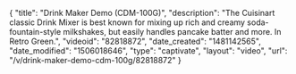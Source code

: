 {
    "title": "Drink Maker Demo (CDM-100G)",
    "description": "The Cuisinart classic Drink Mixer is best known for mixing up rich and creamy soda-fountain-style milkshakes, but easily handles pancake batter and more. In Retro Green.",
    "videoid": "82818872",
    "date_created": "1481142565",
    "date_modified": "1506018646",
    "type": "captivate",
    "layout": "video",
    "url": "\/v\/drink-maker-demo-cdm-100g\/82818872"
}